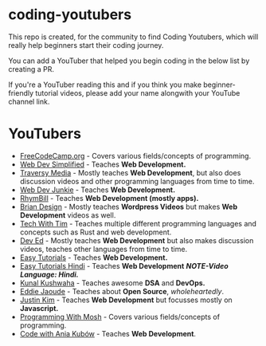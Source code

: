 # coding-youtubers

This repo is created, for the community to find Coding Youtubers, which will really help beginners start their coding journey.

You can add a YouTuber that helped you begin coding in the below list by creating a PR.

If you're a YouTuber reading this and if you think you make beginner-friendly tutorial videos, please add your name alongwith your YouTube channel link.

# YouTubers
- [FreeCodeCamp.org](https://www.youtube.com/Freecodecamp) - Covers various fields/concepts of programming.
- [Web Dev Simplified](https://www.youtube.com/WebDevSimplified) - Teaches **Web Development.**
- [Traversy Media](https://www.youtube.com/TraversyMedia) - Mostly teaches **Web Development**, but also does discussion videos and other programming languages from time to time.
- [Web Dev Junkie](https://www.youtube.com/WebDevJunkie) - Teaches **Web Development.**
- [RhymBill](https://www.youtube.com/RhymBil) - Teaches **Web Development (mostly apps).**
- [Brian Design](https://www.youtube.com/channel/UCsKsymTY_4BYR-wytLjex7A) - Mostly teaches **Wordpress Videos** but makes **Web Development** videos as well.
- [Tech With Tim](https://youtube.com/techwithtim) - Teaches multiple different programming languages and concepts such as Rust and web development.
- [Dev Ed](https://www.youtube.com/DevEd) - Mostly teaches **Web Development** but also makes discussion videos, teaches other languages from time to time.
- [Easy Tutorials](https://www.youtube.com/EasyTutorialsVideo) - Teaches **Web Development.**
- [Easy Tutorials Hindi](https://www.youtube.com/EasyTutorialsVideo) - Teaches **Web Development** ***NOTE-Video Language: Hindi.***
- [Kunal Kushwaha](https://www.youtube.com/kunalkushwaha) - Teaches awesome **DSA** and **DevOps.**
- [Eddie Jaoude](https://www.youtube.com/channel/UC5mnBodB73bR88fLXHSfzYA) - Teaches about **Open Source**, *wholeheartedly*.
- [Justin Kim](https://www.youtube.com/JustinKimJS) - Teaches **Web Development** but focusses mostly on **Javascript.**
- [Programming With Mosh](https://www.youtube.com/programmingwithmosh) - Covers various fields/concepts of programming. 
- [Code with Ania Kubów](https://www.youtube.com/AniaKub%C3%B3w) - Teaches **Web Development**.

